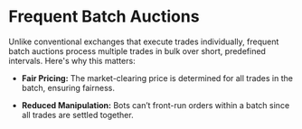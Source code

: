 # Frequent Batch Auctions

Unlike conventional exchanges that execute trades individually, frequent batch auctions process multiple trades in bulk over short, predefined intervals. Here's why this matters:

- **Fair Pricing:** The market-clearing price is determined for all trades in the batch, ensuring fairness.

- **Reduced Manipulation:** Bots can’t front-run orders within a batch since all trades are settled together.
